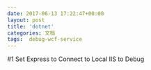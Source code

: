 ```yaml
---
date: 2017-06-13 17:22:47+00:00
layout: post
title: 'dotnet'
categories: 文档
tags:  debug-wcf-service
---
```



#1 Set Express to Connect to Local IIS to Debug
